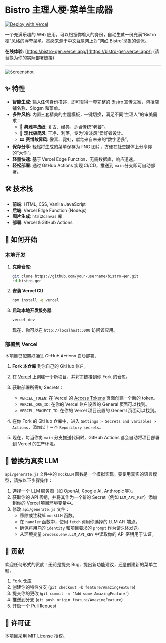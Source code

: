 # Bistro 主理人梗·菜单生成器

[![Deploy with Vercel](https://vercel.com/button)](https://vercel.com/new/clone?repository-url=https%3A%2F%2Fgithub.com%2Ffaithleysath%2Fbistro-gen)

一个充满乐趣的 Web 应用，可以根据你输入的身份，自动生成一份充满“Bistro 梗”风格的浮夸菜单。灵感来源于中文互联网上对“网红 Bistro”现象的调侃。

**在线体验:** [https://bistro-gen.vercel.app/](https://bistro-gen.vercel.app/) (请替换为你的实际部署链接)

---

![Screenshot](https://user-images.githubusercontent.com/your-id/your-image.png) <!-- 建议替换为项目截图 -->

## ✨ 特性

- **智能生成**: 输入任何身份描述，即可获得一套完整的 Bistro 宣传文案，包括店铺名称、Slogan 和菜单。
- **多种风格**: 内置三套精美的主题模板，一键切换，满足不同“主理人”的审美需求：
    - 📜 **典雅羊皮纸**: 复古、经典，适合传统“老饕”。
    - 📄 **现代极简风**: 干净、利落，专为“冷淡风”爱好者设计。
    - 📟 **赛博故障风**: 像素、霓虹，献给来自未来的“数字游民”。
- **保存分享**: 轻松将生成的菜单保存为 PNG 图片，方便在社交媒体上分享你的“大作”。
- **轻量快速**: 基于 Vercel Edge Function，无需数据库，响应迅速。
- **轻松部署**: 通过 GitHub Actions 实现 CI/CD，推送到 `main` 分支即可自动部署。

## 🛠️ 技术栈

- **前端**: HTML, CSS, Vanilla JavaScript
- **后端**: Vercel Edge Function (Node.js)
- **图片生成**: `html2canvas` 库
- **部署**: Vercel & GitHub Actions

## 🚀 如何开始

### 本地开发

1.  **克隆仓库**:
    ```bash
    git clone https://github.com/your-username/bistro-gen.git
    cd bistro-gen
    ```

2.  **安装 Vercel CLI**:
    ```bash
    npm install -g vercel
    ```

3.  **启动本地开发服务器**:
    ```bash
    vercel dev
    ```
    现在，你可以在 `http://localhost:3000` 访问该应用。

### 部署到 Vercel

本项目已配置好通过 GitHub Actions 自动部署。

1.  **Fork 本仓库** 到你自己的 GitHub 账户。

2.  在 [Vercel](https://vercel.com/) 上创建一个新项目，并将其链接到你 Fork 的仓库。

3.  获取部署所需的 Secrets：
    - `VERCEL_TOKEN`: 在 Vercel 的 [Access Tokens](https://vercel.com/account/tokens) 页面创建一个新的 token。
    - `VERCEL_ORG_ID`: 在你的 Vercel 账户设置的 General 页面可以找到。
    - `VERCEL_PROJECT_ID`: 在你的 Vercel 项目设置的 General 页面可以找到。

4.  在你 Fork 的 GitHub 仓库中，进入 `Settings > Secrets and variables > Actions`，添加以上三个 `Repository secrets`。

5.  现在，每当你向 `main` 分支推送代码时，GitHub Actions 都会自动将项目部署到 Vercel 的生产环境。

## 🧠 替换为真实 LLM

`api/generate.js` 文件中的 `mockLLM` 函数是一个模拟实现。要使用真实的语言模型，请按以下步骤操作：

1.  选择一个 LLM 服务商（如 OpenAI, Google AI, Anthropic 等）。
2.  获取你的 API 密钥，并将其作为一个新的 Secret（例如 `LLM_API_KEY`）添加到你的 Vercel 项目环境变量中。
3.  修改 `api/generate.js` 文件：
    - 移除或注释掉 `mockLLM` 函数。
    - 在 `handler` 函数中，使用 `fetch` 调用你选择的 LLM API 端点。
    - 确保将用户的 `identity` 和项目要求的 `prompt` 作为请求体发送。
    - 从环境变量 `process.env.LLM_API_KEY` 中读取你的 API 密钥用于认证。

## 🤝 贡献

欢迎任何形式的贡献！无论是提交 Bug、提出新功能建议，还是创建新的菜单主题。

1.  Fork 仓库
2.  创建你的特性分支 (`git checkout -b feature/AmazingFeature`)
3.  提交你的更改 (`git commit -m 'Add some AmazingFeature'`)
4.  推送到分支 (`git push origin feature/AmazingFeature`)
5.  开启一个 Pull Request

## 📄 许可证

本项目采用 [MIT License](LICENSE) 授权。
